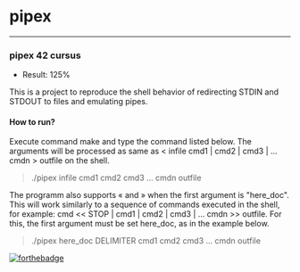 # pipex
---
### pipex 42 cursus
- Result: 125%

This is a project to reproduce the shell behavior of redirecting STDIN and STDOUT to files and emulating pipes.

#### How to run?
Execute command make and type the command listed below. The arguments will be processed as same as < infile cmd1 | cmd2 | cmd3 | ... cmdn > outfile on the shell.

> ./pipex infile cmd1 cmd2 cmd3 ... cmdn outfile

The programm also supports « and » when the first argument is "here_doc". This will work similarly to a sequence of commands executed in the shell, for example: cmd << STOP | cmd1 | cmd2 | cmd3 | ... cmdn >> outfile.
For this, the first argument must be set here_doc, as in the example below.

> ./pipex here_doc DELIMITER cmd1 cmd2 cmd3 ... cmdn outfile

[![forthebadge](https://forthebadge.com/images/badges/made-with-c.svg)](https://forthebadge.com)

